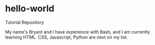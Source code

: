 # hello-world
Tutorial Repository

My name's Bryant and I have expereince with Bash, and I am currently learning HTML. CSS, Javascript, Python are next on my list.
